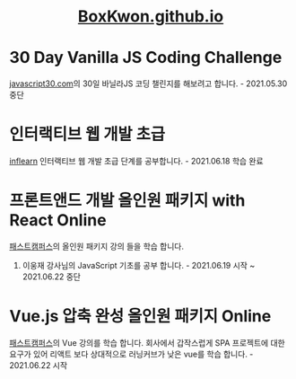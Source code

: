# <center>[BoxKwon.github.io](https://boxkwon.github.io/)</center>

# 30 Day Vanilla JS Coding Challenge

[javascript30.com](https://javascript30.com/)의 30일 바닐라JS 코딩 챌린지를 해보려고 합니다. - 2021.05.30 중단

# 인터랙티브 웹 개발 초급

[inflearn](https://www.inflearn.com/course/%EC%9E%90%EB%B0%94%EC%8A%A4%ED%81%AC%EB%A6%BD%ED%8A%B8-%EC%9D%B8%ED%84%B0%EB%9E%99%ED%8B%B0%EB%B8%8C-%EC%9B%B9) 인터랙티브 웹 개발 초급 단계를 공부합니다. - 2021.06.18 학습 완료

# 프론트앤드 개발 올인원 패키지 with React Online

[패스트캠퍼스](https://fastcampus.co.kr/dev_online_react)의 올인원 패키지 강의 들을 학습 합니다.
1. 이웅재 강사님의 JavaScript 기초를 공부 합니다. - 2021.06.19 시작 ~ 2021.06.22 중단

# Vue.js 압축 완성 올인원 패키지 Online

[패스트캠퍼스](https://fastcampus.co.kr/dev_online_vue)의 Vue 강의를 학습 합니다.
회사에서 갑작스럽게 SPA 프로젝트에 대한 요구가 있어 리액트 보다 상대적으로 러닝커브가 낮은 vue를 학습 합니다. - 2021.06.22 시작
